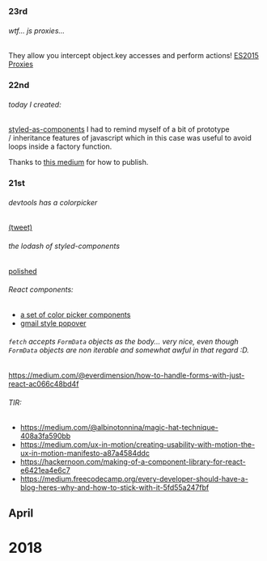 ### 23rd

###### wtf... js proxies... 
They allow you intercept object.key accesses and perform actions! [ES2015 Proxies](https://developers.google.com/web/updates/2016/02/es2015-proxies)

### 22nd

###### today I created: 
[styled-as-components](https://www.npmjs.com/package/styled-as-components) I had to remind myself of a bit of prototype / inheritance features of javascript which in this case was useful to avoid loops inside a factory function. 

Thanks to [this medium](https://medium.com/@BrodaNoel/how-to-create-a-react-component-and-publish-it-in-npm-668ad7d363ce) for how to publish. 

### 21st 

###### devtools has a colorpicker 
[(tweet)](https://twitter.com/danztweet/status/987602024597409797)

###### the lodash of styled-components
[polished](https://polished.js.org/)

###### React components: 
- [a set of color picker components](https://github.com/casesandberg/react-color/)
- [gmail style popover](https://github.com/sasha240100/react-rectangle-popup-menu)

###### `fetch` accepts `FormData` objects as the body... very nice, even though `FormData` objects are non iterable and somewhat awful in that regard :D. 
https://medium.com/@everdimension/how-to-handle-forms-with-just-react-ac066c48bd4f

###### TIR:
- https://medium.com/@albinotonnina/magic-hat-technique-408a3fa590bb  
- https://medium.com/ux-in-motion/creating-usability-with-motion-the-ux-in-motion-manifesto-a87a4584ddc
- https://hackernoon.com/making-of-a-component-library-for-react-e6421ea4e6c7
- https://medium.freecodecamp.org/every-developer-should-have-a-blog-heres-why-and-how-to-stick-with-it-5fd55a247fbf


## April

# 2018
